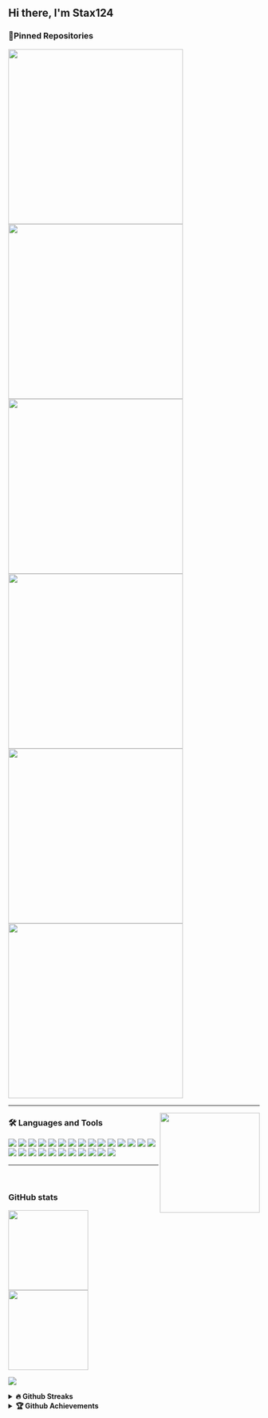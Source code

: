 ## Hi there, I'm Stax124

### 📌Pinned Repositories

<p align="left">
<a href="https://github.com/Stax124/MoltenCore">
  <img width='350em' src="https://github-readme-stats.vercel.app/api/pin/?username=Stax124&repo=MoltenCore&theme=dracula" />
</a>
<a href="https://github.com/Stax124/PyShell">
  <img width='350em' src="https://github-readme-stats.vercel.app/api/pin/?username=Stax124&repo=PyShell&theme=dracula" />
</a>
<a href="https://github.com/Stax124/Updater">
  <img width='350em' src="https://github-readme-stats.vercel.app/api/pin/?username=Stax124&repo=Updater&theme=dracula" />
</a>
<a href="https://github.com/Stax124/Void-Terminal">
  <img width='350em' src="https://github-readme-stats.vercel.app/api/pin/?username=Stax124&repo=Void-Terminal&theme=dracula" />
</a>
<a href="https://github.com/Stax124/SteamSharedLibraryTweaks ">
  <img width='350em' src="https://github-readme-stats.vercel.app/api/pin/?username=Stax124&repo=SteamSharedLibraryTweaks&theme=dracula" />
</a>
<a href="https://github.com/Stax124/Trinity-V2">
  <img width='350em' src="https://github-readme-stats.vercel.app/api/pin/?username=Stax124&repo=Trinity-V2&theme=dracula" />
</a>
</p>

---

<img align='right' src='https://user-images.githubusercontent.com/5713670/87202985-820dcb80-c2b6-11ea-9f56-7ec461c497c3.gif' width='200"'>

### 🛠 Languages and Tools

<!-- took all this icons from
https://github.com/alexandresanlim/Badges4-README.md-Profile -->
<div>
    <img src="https://img.shields.io/badge/Python-3776AB?style=for-the-badge&logo=python&logoColor=white" />
    <img src="https://img.shields.io/badge/JavaScript-323330?style=for-the-badge&logo=javascript&logoColor=F7DF1E" />
    <img src="https://img.shields.io/badge/Shell_Script-121011?style=for-the-badge&logo=gnu-bash&logoColor=white">
    <img src="https://img.shields.io/badge/Git-F05032?style=for-the-badge&logo=git&logoColor=white" />
    <img src="https://img.shields.io/badge/Visual_Studio_Code-0078D4?style=for-the-badge&logo=visual%20studio%20code&logoColor=white" />
    <img src="https://img.shields.io/badge/Oracle-F80000?style=for-the-badge&logo=oracle&logoColor=black" />
    <img src="https://img.shields.io/badge/blender-%23F5792A.svg?style=for-the-badge&logo=blender&logoColor=white" />
    <img src="https://img.shields.io/badge/Inkscape-000000?style=for-the-badge&logo=Inkscape&logoColor=white" />
    <img src="https://img.shields.io/badge/conda-342B029.svg?&style=for-the-badge&logo=anaconda&logoColor=white" />
    <img src="https://img.shields.io/badge/Docker-2CA5E0?style=for-the-badge&logo=docker&logoColor=white" />
    <img src="https://img.shields.io/badge/Electron-2B2E3A?style=for-the-badge&logo=electron&logoColor=9FEAF9" />
    <img src="https://img.shields.io/badge/fastapi-109989?style=for-the-badge&logo=FASTAPI&logoColor=white" />
    <img src="https://img.shields.io/badge/Flask-000000?style=for-the-badge&logo=flask&logoColor=white" />
    <img src="https://img.shields.io/badge/Node.js-339933?style=for-the-badge&logo=nodedotjs&logoColor=white" />
    <img src="https://img.shields.io/badge/Unity-100000?style=for-the-badge&logo=unity&logoColor=white" />
    <img src="https://img.shields.io/badge/Node.js-339933?style=for-the-badge&logo=nodedotjs&logoColor=white" />
    <img src="https://img.shields.io/badge/prettier-1A2C34?style=for-the-badge&logo=prettier&logoColor=F7BA3E" />
    <img src="https://img.shields.io/badge/Kali_Linux-557C94?style=for-the-badge&logo=kali-linux&logoColor=white" />
    <img src="https://img.shields.io/badge/manjaro-35BF5C?style=for-the-badge&logo=manjaro&logoColor=white" />
    <img src="https://img.shields.io/badge/Pop!_OS-48B9C7?style=for-the-badge&logo=Pop!_OS&logoColor=white" />
    <img src="https://img.shields.io/badge/Ubuntu-E95420?style=for-the-badge&logo=ubuntu&logoColor=white" />
    <img src="https://img.shields.io/badge/micro:bit-00ED00?style=for-the-badge&logo=micro:bit&logoColor=white" />
    <img src="https://img.shields.io/badge/Snyk-4C4A73?style=for-the-badge&logo=snyk&logoColor=white" />
    <img src="https://img.shields.io/badge/GitHub-100000?style=for-the-badge&logo=github&logoColor=white" />
    <img src="https://img.shields.io/badge/windows%20terminal-4D4D4D?style=for-the-badge&logo=windows%20terminal&logoColor=white" />
    <img src="https://img.shields.io/badge/Brave-FF1B2D?style=for-the-badge&logo=Brave&logoColor=white" />
</div>

---

<br/>

### GitHub stats

<p align="left">
<a href="https://github.com/Stax124">
  <img height="160em" src="https://github-readme-stats.vercel.app/api?username=Stax124&&show_icons=true&theme=dracula" />
  <img height="160em" src="https://github-readme-stats.vercel.app/api/top-langs/?username=Stax124&layout=compact&theme=dracula" />
</a>
</p>

<p align="left">
<a href="https://github.com/Stax124">
  <img src="https://github-profile-summary-cards.vercel.app/api/cards/profile-details?username=Stax124&theme=dracula" />
</a>
</p>

<details>
 <summary><b>🔥 Github Streaks</b></summary>
<p align="center"><img src="https://github-readme-streak-stats.herokuapp.com/?user=Stax124" alt="Stax124" /></p>
</details>

<details>
 <summary><b>🏆 Github Achievements</b></summary>
<p align="center"> <a href="https://github.com/ryo-ma/github-profile-trophy"><img src="https://github-profile-trophy.vercel.app/?username=Stax124&margin-w=5" alt="Stax124" /></a> </p>
</details>
